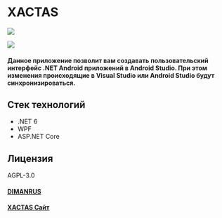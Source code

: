 # XACTAS
![](https://xactas.dimanrus.ru/images/Xactas.png)

![](https://visitor-badge.glitch.me/badge?page_id=dimanrus.xactas)

#### Данное приложение позволит вам создавать пользовательский интерфейс .NET Android приложений в Android Studio. При этом изменения происходящие в Visual Studio или Android Studio будут синхронизироваться.

## Стек технологий
- .NET 6
- WPF
- ASP.NET Core

## Лицензия
AGPL-3.0

#### [DIMANRUS](dimanrus.ru)
#### [XACTAS Сайт](https://xactas.dimanrus.ru/)
